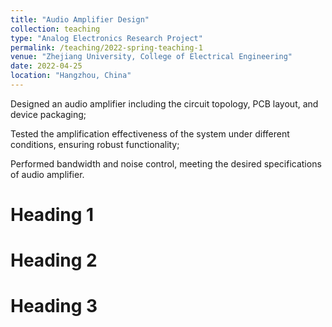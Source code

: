 ```yaml
---
title: "Audio Amplifier Design"
collection: teaching
type: "Analog Electronics Research Project"
permalink: /teaching/2022-spring-teaching-1
venue: "Zhejiang University, College of Electrical Engineering"
date: 2022-04-25
location: "Hangzhou, China"
---
```


Designed an audio amplifier including the circuit topology, PCB layout, and device packaging;  

Tested the amplification effectiveness of the system under different conditions, ensuring robust functionality;  

Performed bandwidth and noise control, meeting the desired specifications of audio amplifier.  

Heading 1
======

Heading 2
======

Heading 3
======
